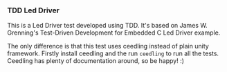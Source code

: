 ### TDD Led Driver

This is a Led Driver test developed using TDD. It's based on James W. Grenning's Test-Driven Development for Embedded C Led Driver example.

The only difference is that this test uses ceedling instead of plain unity framework.
Firstly install ceedling and the run `ceedling` to run all the tests.
Ceedling has plenty of documentation around, so be happy! :)
